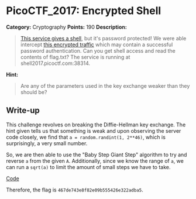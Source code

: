 # PicoCTF_2017: Encrypted Shell

**Category:** Cryptography
**Points:** 190
**Description:**

>[This service gives a shell](dhshell.py), but it's password protected! We were able intercept [this encrypted traffic](traffic.pcap) which may contain a successful password authentication. Can you get shell access and read the contents of flag.txt?
The service is running at shell2017.picoctf.com:38314.

**Hint:**

>Are any of the parameters used in the key exchange weaker than they should be?

## Write-up
This challenge revolves on breaking the Diffie-Hellman key exchange. The hint given tells us that something is weak and upon observing the server code closely, we find that `a = random.randint(1, 2**46)`, which is surprisingly, a very small number.

So, we are then able to use the "Baby Step Giant Step" algorithm to try and reverse `a` from the given `A`. Additionally, since we know the range of `a`, we can run a `sqrt(a)` to limit the amount of small steps we have to take.

[Code](dhshell.py)

Therefore, the flag is `467de743e8f82e09b555426e322adba5`.